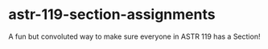 # astr-119-section-assignments
A fun but convoluted way to make sure everyone in ASTR 119 has a Section!
